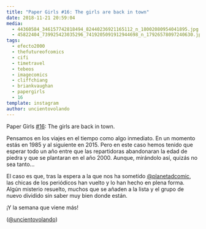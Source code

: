 ```yaml
---
title: "Paper Girls #16: The girls are back in town"
date: 2018-11-21 20:59:04
media: 
  - 44360584_346157742818494_82440236921165112_n_18002080954041895.jpg
  - 45822404_739925423035296_7419205091912944698_n_17926578097240630.jpg
tags: 
  - efecto2000
  - thefutureofcomics
  - cifi
  - timetravel
  - tebeos
  - imagecomics
  - cliffchiang
  - briankvaughan
  - papergirls
  - 16
template: instagram
author: uncientovolando
---
```


Paper Girls [#16](/tags/16): The girls are back in town.

Pensamos en los viajes en el tiempo como algo inmediato. En un momento estás en 1985 y al siguiente en 2015. Pero en este caso hemos tenido que esperar todo un año entre que las repartidoras abandonaran la edad de piedra y que se plantaran en el año 2000. Aunque, mirándolo así, quizás no sea tanto...

El caso es que, tras la espera a la que nos ha sometido [@planetadcomic](https://instagram.com/planetadcomic), las chicas de los periódicos han vuelto y lo han hecho en plena forma. Algún misterio resuelto, muchos que se añaden a la lista y el grupo de nuevo dividido sin saber muy bien donde están.

¡Y la semana que viene más!

([@uncientovolando](https://instagram.com/uncientovolando))
